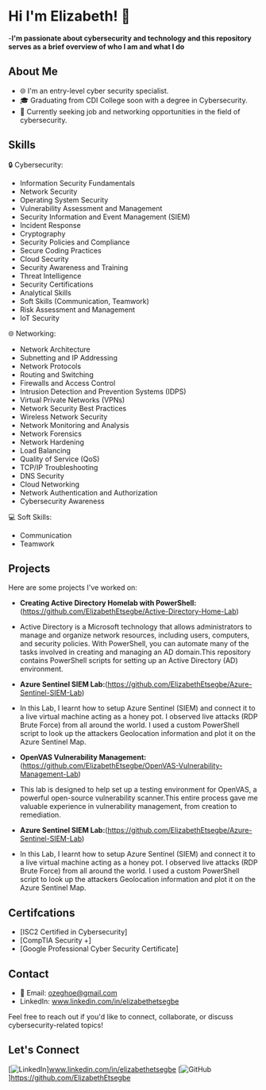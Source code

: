 # Hi I'm Elizabeth! 👋
 
-<b>I'm passionate about cybersecurity and technology and this repository serves as a brief overview of who I am and what I do</b>

## About Me

- 🌐 I'm an entry-level cyber security specialist.
- 🎓 Graduating from CDI College soon with a degree in Cybersecurity.
- 💼 Currently seeking job and networking opportunities in the field of cybersecurity.

## Skills

🔒 Cybersecurity:
- Information Security Fundamentals
- Network Security
- Operating System Security
- Vulnerability Assessment and Management
- Security Information and Event Management (SIEM)
- Incident Response
- Cryptography
- Security Policies and Compliance
- Secure Coding Practices
- Cloud Security
- Security Awareness and Training
- Threat Intelligence
- Security Certifications
- Analytical Skills
- Soft Skills (Communication, Teamwork)
- Risk Assessment and Management
- IoT Security


🌐 Networking:
- Network Architecture
- Subnetting and IP Addressing
- Network Protocols
- Routing and Switching
- Firewalls and Access Control
- Intrusion Detection and Prevention Systems (IDPS)
- Virtual Private Networks (VPNs)
- Network Security Best Practices
- Wireless Network Security
- Network Monitoring and Analysis
- Network Forensics
- Network Hardening
- Load Balancing
- Quality of Service (QoS)
- TCP/IP Troubleshooting
- DNS Security
- Cloud Networking
- Network Authentication and Authorization
- Cybersecurity Awareness

  
💻 Soft Skills:
- Communication
- Teamwork

## Projects

Here are some projects I've worked on:

- **Creating Active Directory Homelab with PowerShell:**(https://github.com/ElizabethEtsegbe/Active-Directory-Home-Lab)
- Active Directory is a Microsoft technology that allows administrators to manage and organize network resources, including users, computers, and security policies. With PowerShell, you can automate many of the tasks involved in creating and managing an AD domain.This repository contains PowerShell scripts for setting up an Active Directory (AD) environment.


- **Azure Sentinel SIEM Lab:**(https://github.com/ElizabethEtsegbe/Azure-Sentinel-SIEM-Lab)
- In this Lab, I learnt how to setup Azure Sentinel (SIEM) and connect it to a live virtual machine acting as a honey pot. I observed live attacks (RDP Brute Force) from all around the world. I used a custom PowerShell script to look up the attackers Geolocation information and plot it on the Azure Sentinel Map.
  

-  **OpenVAS Vulnerability Management:**(https://github.com/ElizabethEtsegbe/OpenVAS-Vulnerability-Management-Lab)
- This lab is designed to help set up a testing environment for OpenVAS, a powerful open-source vulnerability scanner.This entire process gave me valuable experience in vulnerability management, from creation to remediation.


- **Azure Sentinel SIEM Lab:**(https://github.com/ElizabethEtsegbe/Azure-Sentinel-SIEM-Lab)
- In this Lab, I learnt how to setup Azure Sentinel (SIEM) and connect it to a live virtual machine acting as a honey pot. I observed live attacks (RDP Brute Force) from all around the world. I used a custom PowerShell script to look up the attackers Geolocation information and plot it on the Azure Sentinel Map.

<h2>Certifcations</h2>

- [ISC2 Certified in Cybersecurity]
- [CompTIA Security +]
- [Google Professional Cyber Security Certificate]

## Contact

- 📧 Email: ozeghoe@gmail.com
- LinkedIn: www.linkedin.com/in/elizabethetsegbe

Feel free to reach out if you'd like to connect, collaborate, or discuss cybersecurity-related topics!

## Let's Connect

[![LinkedIn](https://img.shields.io/badge/-LinkedIn-blue?style=flat&logo=linkedin)]www.linkedin.com/in/elizabethetsegbe
[![GitHub](https://img.shields.io/badge/-GitHub-black?style=flat&logo=github)]https://github.com/ElizabethEtsegbe

<!---
CyberBerrywhiz/CyberBerrywhiz is a ✨ special ✨ repository because its `README.md` (this file) appears on your GitHub profile.
You can click the Preview link to take a look at your changes.
--->


